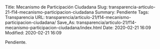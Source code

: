 Title: Mecanismo de Participación Ciudadana
Slug: transparencia-articulo-21-f14-mecanismo-participacion-ciudadana
Summary: Pendiente
Tags: Transparencia
URL: transparencia/articulo-21/f14-mecanismo-participacion-ciudadana/
Save_As: transparencia/articulo-21/f14-mecanismo-participacion-ciudadana/index.html
Date: 2020-02-21 16:09
Modified: 2020-02-21 16:09


Pendiente.
